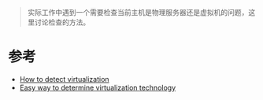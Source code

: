 > 实际工作中遇到一个需要检查当前主机是物理服务器还是虚拟机的问题，这里讨论检查的方法。

# 参考

* [How to detect virtualization](http://www.dmo.ca/blog/detecting-virtualization-on-linux/)
* [Easy way to determine virtualization technology](http://unix.stackexchange.com/questions/89714/easy-way-to-determine-virtualization-technology)